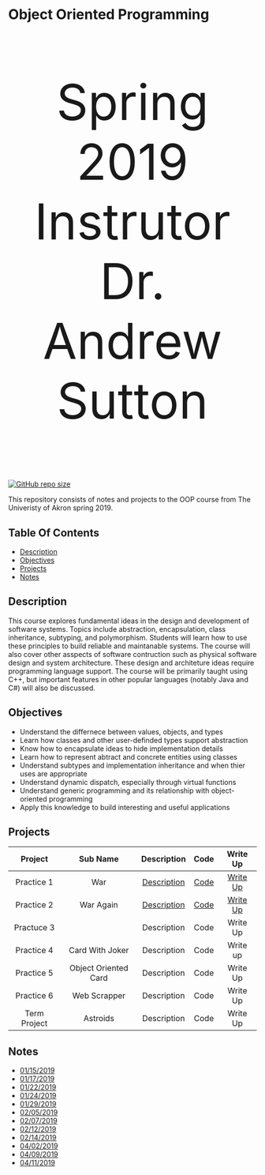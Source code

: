 # Object Oriented Programming
<p align="center" style="font-size : 100px;"> 
   Spring 2019</br>
   Instrutor</br>
   Dr. Andrew Sutton
</p>

[![GitHub repo size](https://img.shields.io/github/repo-size/DanieTlLouis/ObjectOrientedProgramming_Spring2019)](https://github.com/DanieTlLouis/ObjectOrientedProgramming_Spring2019/archive/master.zip)

This repository consists of notes and projects to the OOP course from The Univeristy of Akron spring 2019. 

## Table Of Contents
* [Description](#description)
* [Objectives](#objectives)
* [Projects](#projects)
* [Notes](#notes) 

## Description
This course explores fundamental ideas in the design and development of software systems. Topics include abstraction, encapsulation, class inheritance, subtyping, and polymorphism. Students will learn how to use these principles to build reliable and maintanable systems. The course will also cover other asspects of software contruction such as physical software design and system architecture. 
These design and architeture ideas require programming language support. The course will be primarily taught using C++, but important features in other popular languages (notably Java and C#) will also be discussed. 

## Objectives 
* Understand the differnece between values, objects, and types
* Learn how classes and other user-definded types support abstraction
* Know how to encapsulate ideas to hide implementation details
* Learn how to represent abtract and concrete entities using classes
* Understand subtypes and implementation inheritance and when thier uses are appropriate
* Understand dynamic dispatch, especially through virtual functions 
* Understand generic programming and its relationship with object-oriented programming 
* Apply this knowledge to build interesting and useful applications 

## Projects
|  Project     | Sub Name             | Description                          | Code | Write Up |
|:------------:|:--------------------:|:------------------------------------:|:----:|:--------:|
|  Practice 1  | War                  | [Description](/Practice1/ReadMe.txt) | [Code](/Practice1/Code/) | [Write Up](/Practice1/PracticeOne_WriteUp.pdf) | 
|  Practice 2  | War Again            | [Description](/Practice2/ReadMe.txt) | [Code](/Practice2/Code/) | [Write Up](/Practice2/PracticeTwo_WriteUp.pdf) |
|  Practuce 3  | | Description        | Code | Write Up |
|  Practice 4  | Card With Joker      | Description | Code | Write up|
|  Practice 5  | Object Oriented Card | Description | Code | Write Up |
|  Practice 6  | Web Scrapper         | Description | Code | Write Up |
| Term Project | Astroids             | Description | Code | Write Up |

## Notes
* [01/15/2019](/Notes/01_15_2019.pdf)
* [01/17/2019](/Notes/01_17_2019.pdf)
* [01/22/2019](/Notes/01_22_2019.pdf)
* [01/24/2019](/Notes/01_24_2019.pdf)
* [01/29/2019](/Notes/01_29_2019.pdf)
* [02/05/2019](/Notes/02_05_2019.pdf)
* [02/07/2019](/Notes/02_07_2019.pdf)
* [02/12/2019](/Notes/02_12_2019.pdf)
* [02/14/2019](/Notes/02_14_2019.pdf)
* [04/02/2019](/Notes/04_02_2019.pdf)
* [04/09/2019](/Notes/04_09_2019.pdf)
* [04/11/2019](/Notes/04_11_2019.pdf)
